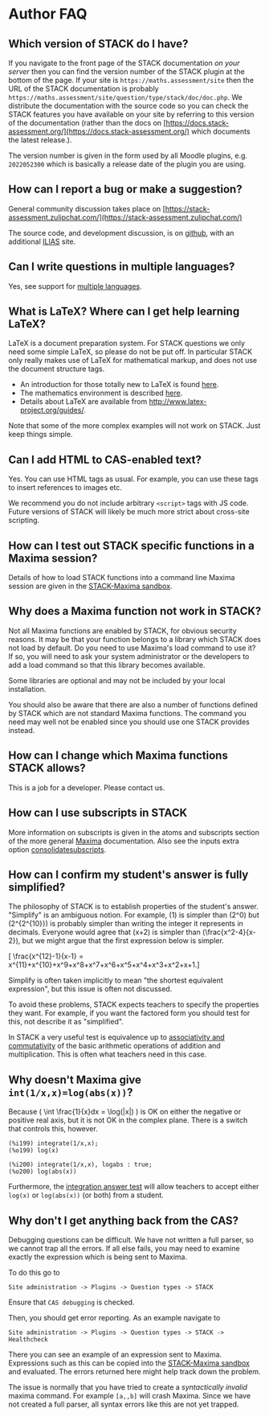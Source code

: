 # Author FAQ

## Which version of STACK do I have? ##

If you navigate to the front page of the STACK documentation _on your server_ then you can find the version number of the STACK plugin at the bottom of the page.  If your site is `https://maths.assessment/site` then the URL of the STACK documentation is probably `https://maths.assessment/site/question/type/stack/doc/doc.php`.  We distribute the documentation with the source code so you can check the STACK features you have available on your site by referring to this version of the documentation (rather than the docs on [https://docs.stack-assessment.org/](https://docs.stack-assessment.org/) which documents the latest release.).

The version number is given in the form used by all Moodle plugins, e.g. `2022052300` which is basically a release date of the plugin you are using.

## How can I report a bug or make a suggestion? ##

General community discussion takes place on [https://stack-assessment.zulipchat.com/](https://stack-assessment.zulipchat.com/)

The source code, and development discussion, is on [github](http://github.com/maths/moodle-qtype_stack/issues), with an additional [ILIAS](https://github.com/ilifau/assStackQuestion/) site.

## Can I write questions in multiple languages?

Yes, see support for [multiple languages](Languages.md).

## What is LaTeX? Where can I get help learning LaTeX? ##

LaTeX is a document preparation system. For STACK questions we only need some simple LaTeX, so please do not be put off.
In particular STACK only really makes use of LaTeX for mathematical markup, and does not use the document structure tags.

* An introduction for those totally new to LaTeX is found [here](http://www.andy-roberts.net/misc/latex/index.html).
* The mathematics environment is described [here](http://www.andy-roberts.net/writing/latex/mathematics_1).
* Details about LaTeX are available from <http://www.latex-project.org/guides/>.

Note that some of the more complex examples will not work on STACK. Just keep things simple.

## Can I add HTML to CAS-enabled text? ##

Yes.  You can use HTML tags as usual.  For example, you can use these tags to insert references to images etc.

We recommend you do not include arbitrary `<script>` tags with JS code.  Future versions of STACK will likely be much more strict about cross-site scripting.

## How can I test out STACK specific functions in a Maxima session? ##

Details of how to load STACK functions into a command line Maxima session are given in the [STACK-Maxima sandbox](../CAS/STACK-Maxima_sandbox.md).

## Why does a Maxima function not work in STACK? ##

Not all Maxima functions are enabled by STACK, for obvious security reasons.
It may be that your function belongs to a library which STACK does not load by default.
Do you need to use Maxima's load command to use it? If so, you will need to ask your system administrator or the developers to add a load command so that this library becomes available.

Some libraries are optional and may not be included by your local installation.

You should also be aware that there are also a number of functions defined by STACK which are not standard Maxima functions.
The command you need may well not be enabled since you should use one STACK provides instead.

## How can I change which Maxima functions STACK allows? ##

This is a job for a developer.  Please contact us.

## How can I use subscripts in STACK ##

More information on subscripts is given in the atoms and subscripts section of the more general [Maxima](../CAS/Subscripts.md) documentation.  Also see the inputs extra option [consolidatesubscripts](Inputs/Input_options.md).

## How can I confirm my student's answer is fully simplified? ##

The philosophy of STACK is to establish properties of the student's answer.  "Simplify" is an ambiguous notion.
For example, \(1\) is simpler than \(2^0\) but \(2^{2^{10}}\) is probably simpler than writing the integer it represents in decimals.  Everyone would agree that \(x+2\) is simpler than \(\frac{x^2-4}{x-2}\), but we might argue that the first expression below is simpler.

\[ \frac{x^{12}-1}{x-1} =  x^{11}+x^{10}+x^9+x^8+x^7+x^6+x^5+x^4+x^3+x^2+x+1.\]

Simplify is often taken implicitly to mean "the shortest equivalent expression", but this issue is often not discussed.

To avoid these problems, STACK expects teachers to specify the properties they want.  For example, if you want the factored form you should test for this, not describe it as "simplified".

In STACK a very useful test is equivalence up to [associativity and commutativity](Answer_Tests/index.md#EqualComAss) of the basic arithmetic operations of addition and multiplication.  This is often what teachers need in this case.

## Why doesn't Maxima give `int(1/x,x)=log(abs(x))`?

Because \( \int \frac{1}{x}dx = \log(|x|) \) is OK on either the negative or positive real axis, but it is not OK in the complex plane. There is a switch that controls this, however.

    (%i199) integrate(1/x,x);
    (%o199) log(x)

    (%i200) integrate(1/x,x), logabs : true;
    (%o200) log(abs(x))

Furthermore, the [integration answer test](Answer_Tests/index.md#Int) will allow teachers to accept either `log(x)` or `log(abs(x))` (or both) from a student.

## Why don't I get anything back from the CAS?

Debugging questions can be difficult.  We have not written a full parser, so we cannot trap all the errors.  If all else fails, you may need to examine exactly the expression which is being sent to Maxima.

To do this go to

    Site administration -> Plugins -> Question types -> STACK

Ensure that `CAS debugging` is checked.

Then, you should get error reporting.  As an example navigate to

    Site administration -> Plugins -> Question types -> STACK -> Healthcheck

There you can see an example of an expression sent to Maxima.  Expressions such as this can be copied into the [STACK-Maxima sandbox](../CAS/STACK-Maxima_sandbox.md) and evaluated.  The errors returned here might help track down the problem.

The issue is normally that you have tried to create a _syntactically invalid_ maxima command.  For example `[a,,b]` will crash Maxima.  Since we have not created a full parser, all syntax errors like this are not yet trapped.
